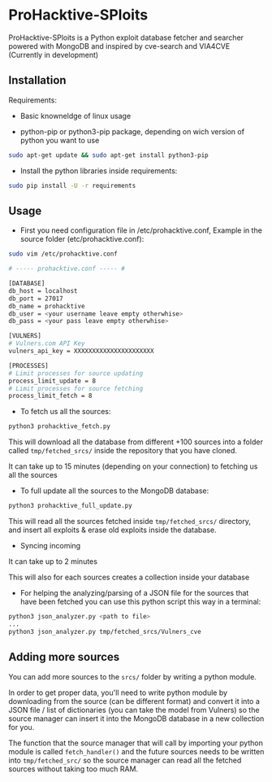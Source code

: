 # ProHacktive-SPloits

ProHacktive-SPloits is a Python exploit database fetcher and searcher powered with MongoDB and inspired by cve-search and VIA4CVE (Currently in development)

## Installation

Requirements:

- Basic knowneldge of linux usage

- python-pip or python3-pip package, depending on wich version of python you want to use
```bash
sudo apt-get update && sudo apt-get install python3-pip
```
- Install the python libraries inside requirements:

```bash
sudo pip install -U -r requirements
```

## Usage

- First you need configuration file in /etc/prohacktive.conf, Example in the source folder (etc/prohacktive.conf):
```bash
sudo vim /etc/prohacktive.conf

# ----- prohacktive.conf ----- #

[DATABASE]
db_host = localhost
db_port = 27017
db_name = prohacktive
db_user = <your username leave empty otherwhise>
db_pass = <your pass leave empty otherwhise>

[VULNERS]
# Vulners.com API Key
vulners_api_key = XXXXXXXXXXXXXXXXXXXXXX

[PROCESSES]
# Limit processes for source updating
process_limit_update = 8
# Limit processes for source fetching
process_limit_fetch = 8
```

- To fetch us all the sources:
```bash
python3 prohacktive_fetch.py
```
This will download all the database from different +100 sources into a folder called ```tmp/fetched_srcs/``` inside the repository that you have cloned.

It can take up to 15 minutes (depending on your connection) to fetching us all the sources

- To full update all the sources to the MongoDB database:
```bash
python3 prohacktive_full_update.py
```
This will read all the sources fetched inside ```tmp/fetched_srcs/``` directory, and insert all exploits & erase old exploits inside the database.

- Syncing incoming

It can take up to 2 minutes

This will also for each sources creates a collection inside your database

- For helping the analyzing/parsing of a JSON file for the sources that have been fetched you can use this python script this way in a terminal:

```bash
python3 json_analyzer.py <path to file>
...
python3 json_analyzer.py tmp/fetched_srcs/Vulners_cve
```

## Adding more sources

You can add more sources to the ```srcs/``` folder by writing a python module.

In order to get proper data, you'll need to write python module by downloading from the source (can be different format) and convert it into a JSON file / list of dictionaries (you can take the model from Vulners) so the source manager can insert it into the MongoDB database in a new collection for you.

The function that the source manager that will call by importing your python module is called ```fetch_handler()``` and the future sources needs to be written into ```tmp/fetched_src/``` so the source manager can read all the fetched sources without taking too much RAM.
